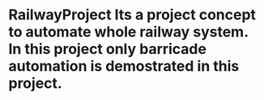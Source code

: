 # RailwayProject Its a project concept to automate whole railway system. In this project only barricade automation is demostrated in this project.
